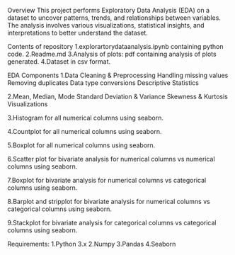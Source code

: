 Overview
This project performs Exploratory Data Analysis (EDA) on a dataset to uncover patterns, trends, and relationships between variables. The analysis involves various visualizations, statistical insights, and interpretations to better understand the dataset.

Contents of repository
1.explorartorydataanalysis.ipynb containing python code.
2.Readme.md
3.Analysis of plots: pdf containing analysis of plots generated.
4.Dataset in csv format.

EDA Components
1.Data Cleaning & Preprocessing
Handling missing values
Removing duplicates
Data type conversions
Descriptive Statistics

2.Mean, Median, Mode
Standard Deviation & Variance
Skewness & Kurtosis
Visualizations

3.Histogram for all numerical columns using seaborn.

4.Countplot for all numerical columns using seaborn.

5.Boxplot for all numerical columns using seaborn.

6.Scatter plot for bivariate analysis for numerical columns vs numerical columns using seaborn.

7.Boxplot for bivariate analysis for numerical columns vs categorical columns using seaborn.

8.Barplot and stripplot for bivariate analysis for numerical columns vs categorical columns using seaborn.

9.Stackplot for bivariate analysis for categorical columns vs categorical columns using seaborn.

Requirements:
1.Python 3.x
2.Numpy
3.Pandas
4.Seaborn